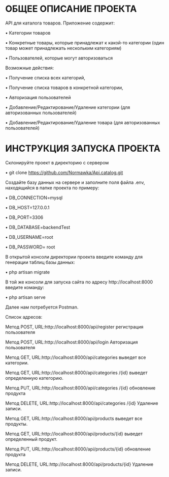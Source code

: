 # ОБЩЕЕ ОПИСАНИЕ ПРОЕКТА

API для каталога товаров. Приложение содержит:

•	Категории товаров

•	Конкретные товары, которые принадлежат к какой-то категории (один товар может принадлежать нескольким категориям)

•	Пользователей, которые могут авторизоваться

Возможные действия:

•	Получение списка всех категорий, 

•	Получение списка товаров в конкретной категории,

•	Авторизация пользователей

•	Добавление/Редактирование/Удаление категории (для авторизованных пользователей)

•	Добавление/Редактирование/Удаление товара (для авторизованных пользователей)

# ИНСТРУКЦИЯ ЗАПУСКА ПРОЕКТА

Склонируйте проект в директорию с сервером 

•	git clone https://github.com/Normawka/Api.catalog.git


Создайте базу данных на сервере и заполните поля файла .env, находящийся в папке проекта по примеру:

•	DB_CONNECTION=mysql

•	DB_HOST=127.0.0.1

•	DB_PORT=3306

•	DB_DATABASE=backendTest

•	DB_USERNAME=root

•	DB_PASSWORD= root


В открытой консоли директории проекта введите команду для генерации таблиц базы данных:

•	php artisan migrate

В той же консоли для запуска сайта по адресу http://localhost:8000 введите команду:

•	php artisan serve

Далее нам потребуется Postman.

Список адресов:

Метод POST, URL:http://localhost:8000/api/register регистрация пользователя

Метод POST, URL:http://localhost:8000/api/login Авторизация  пользователя

Метод GET, URL:http://localhost:8000/api/categories выведет все категории.

Метод GET, URL:http://localhost:8000/api/categories /{id} выведет определенную категорию.

Метод PUT, URL:http://localhost:8000/api/categories /{id}  обновление продукта  

Метод DELETE, URL:http://localhost:8000/api/categories /{id} Удаление записи.

Метод GET, URL:http://localhost:8000/api/products выведет все продукты.

Метод GET, URL:http://localhost:8000/api/products/{id} выведет определенный продукт.

Метод PUT, URL:http://localhost:8000/api/products/{id}  обновление продукта  

Метод DELETE, URL:http://localhost:8000/api/products/{id} Удаление записи.

